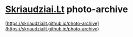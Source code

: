 # [Skriaudziai.Lt](http://skriaudziai.Lt) photo-archive

[https://skriaudziailt.github.io/photo-archive](https://skriaudziailt.github.io/photo-archive)